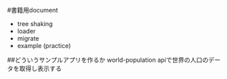 #書籍用document
- tree shaking
- loader
- migrate
- example (practice)

##どういうサンプルアプリを作るか
world-population apiで世界の人口のデータを取得し表示する

